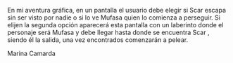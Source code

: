 En mi aventura gráfica, en un pantalla el usuario debe elegir si Scar escapa sin ser visto por nadie o si lo ve Mufasa quien lo comienza a perseguir. Si elijen la segunda opción aparecerá esta pantalla con un laberinto donde el personaje será Mufasa y debe llegar hasta donde se encuentra Scar , siendo él la salida, una vez encontrados comenzarán a pelear.

Marina Camarda 
